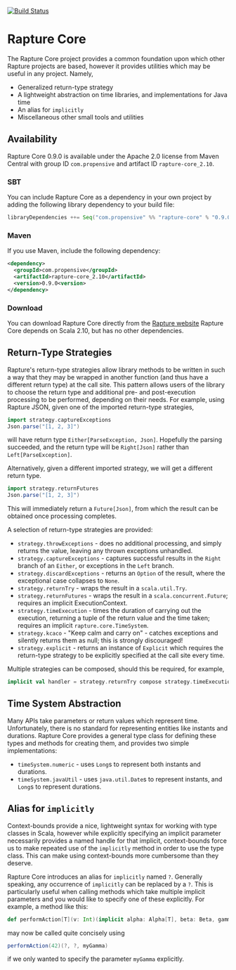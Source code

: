 [![Build Status](https://travis-ci.org/propensive/rapture-core.png?branch=master)](https://travis-ci.org/propensive/rapture-core)
# Rapture Core

The Rapture Core project provides a common foundation upon which other Rapture projects are
based, however it provides utilities which may be useful in any project. Namely,

 - Generalized return-type strategy
 - A lightweight abstraction on time libraries, and implementations for Java time
 - An alias for `implicitly`
 - Miscellaneous other small tools and utilities

## Availability

Rapture Core 0.9.0 is available under the Apache 2.0 license from Maven Central with group ID `com.propensive` and artifact ID `rapture-core_2.10`.

### SBT

You can include Rapture Core as a dependency in your own project by adding the following library dependency to your build file:

```scala
libraryDependencies ++= Seq("com.propensive" %% "rapture-core" % "0.9.0")
```

### Maven

If you use Maven, include the following dependency:

```xml
<dependency>
  <groupId>com.propensive</groupId>
  <artifactId>rapture-core_2.10</artifactId>
  <version>0.9.0<version>
</dependency>
```

### Download

You can download Rapture Core directly from the [Rapture website](http://rapture.io/)
Rapture Core depends on Scala 2.10, but has no other dependencies.

## Return-Type Strategies

Rapture's return-type strategies allow library methods to be written in such a way that they may
be wrapped in another function (and thus have a different return type) at the call site. This
pattern allows users of the library to choose the return type and additional pre- and
post-execution processing to be performed, depending on their needs.  For example, using Rapture
JSON, given one of the imported return-type strategies,

```scala
import strategy.captureExceptions
Json.parse("[1, 2, 3]")
```

will have return type `Either[ParseException, Json]`. Hopefully the parsing succeeded, and the
return type will be `Right[Json]` rather than `Left[ParseException]`.

Alternatively, given a different imported strategy, we will get a different return type.

```scala
import strategy.returnFutures
Json.parse("[1, 2, 3]")
```

This will immediately return a `Future[Json]`, from which the result can be obtained once
processing completes.

A selection of return-type strategies are provided:

- `strategy.throwExceptions` - does no additional processing, and simply returns the value,
  leaving any thrown exceptions unhandled.
- `strategy.captureExceptions` - captures successful results in the `Right` branch of an
  `Either`, or exceptions in the `Left` branch.
- `strategy.discardExceptions` - returns an `Option` of the result, where the exceptional case
  collapses to `None`.
- `strategy.returnTry` - wraps the result in a `scala.util.Try`.
- `strategy.returnFutures` - wraps the result in a `scala.concurrent.Future`; requires an
  implicit ExecutionContext.
- `strategy.timeExecution` - times the duration of carrying out the execution, returning a tuple
  of the return value and the time taken; requires an implicit `rapture.core.TimeSystem`.
- `strategy.kcaco` - "Keep calm and carry on" - catches exceptions and silently returns them as
  null; this is strongly discouraged!
- `strategy.explicit` - returns an instance of `Explicit` which requires the return-type
  strategy to be explicitly specified at the call site every time.

Multiple strategies can be composed, should this be required, for example,

```scala
implicit val handler = strategy.returnTry compose strategy.timeExecution
```

## Time System Abstraction

Many APIs take parameters or return values which represent time. Unfortunately, there is no
standard for representing entities like instants and durations.  Rapture Core provides a general
type class for defining these types and methods for creating them, and provides two simple
implementations:

- `timeSystem.numeric` - uses `Long`s to represent both instants and durations.
- `timeSystem.javaUtil` - uses `java.util.Date`s to represent instants, and `Long`s to
  represent durations.

## Alias for `implicitly`

Context-bounds provide a nice, lightweight syntax for working with type classes in Scala,
however while explicitly specifying an implicit parameter necessarily provides a named handle
for that implicit, context-bounds force us to make repeated use of the `implicitly` method in
order to use the type class. This can make using context-bounds more cumbersome than they
deserve.

Rapture Core introduces an alias for `implicitly` named `?`. Generally speaking, any occurrence
of `implicitly` can be replaced by a `?`. This is particularly useful when calling methods which
take multiple implicit parameters and you would like to specify one of these explicitly. For
example, a method like this:

```scala
def performAction[T](v: Int)(implicit alpha: Alpha[T], beta: Beta, gamma: Gamma) = { ... }
```

may now be called quite concisely using

```scala
performAction(42)(?, ?, myGamma)
```

if we only wanted to specify the parameter `myGamma` explicitly.
